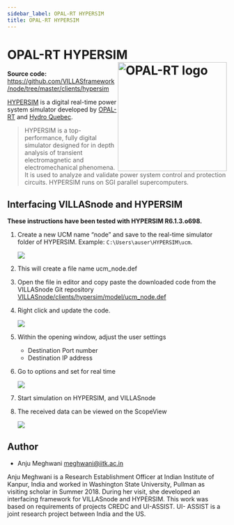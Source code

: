 ```yaml
---
sidebar_label: OPAL-RT HYPERSIM
title: OPAL-RT HYPERSIM
---
```


# OPAL-RT HYPERSIM <img align="right" width="250px" src="/img/logos/opal.jpg" alt="OPAL-RT logo"></img>

**Source code:** <https://github.com/VILLASframework/node/tree/master/clients/hypersim>

[HYPERSIM](https://www.opal-rt.com/systems-hypersim/) is a digital real-time power system simulator developed by [OPAL-RT](http://opal-rt.com) and [Hydro Quebec](http://www.hydroquebec.com/international/en/technology/grid-simulation.html).

> HYPERSIM is a top-performance, fully digital simulator designed for in depth analysis of transient electromagnetic and electromechanical phenomena. It is used to analyze and validate power system control and protection circuits. HYPERSIM runs on SGI parallel supercomputers.

## Interfacing VILLASnode and HYPERSIM

**These instructions have been tested with HYPERSIM R6.1.3.o698.**

1. Create a new UCM name “node” and save to the real-time simulator folder of HYPERSIM.
   Example: `C:\Users\auser\HYPERSIM\ucm`.

	![](/img/screenshots/node/hypersim_1.png)

2. This will create a file name ucm_node.def

3. Open the file in editor and copy paste the downloaded code from the VILLASnode Git repository [VILLASnode/clients/hypersim/model/ucm_node.def](https://github.com/VILLASframework/node/blob/master/clients/hypersim/model/ucm_node.def)

4. Right click and update the code.

	![](/img/screenshots/node/hypersim_2.png)

5. Within the opening window, adjust the user settings
   - Destination Port number
   - Destination IP address

6. Go to options and set for real time

	![](/img/screenshots/node/hypersim_3.png)

7. Start simulation on HYPERSIM, and VILLASnode

8. The received data can be viewed on the ScopeView

	![](/img/screenshots/node/hypersim_4.png)

## Author

- Anju Meghwani <meghwani@iitk.ac.in>

Anju Meghwani is a Research Establishment Officer at Indian Institute of Kanpur, India and worked in Washington State University, Pullman as visiting scholar in Summer 2018.
During her visit, she developed an interfacing framework for VILLASnode and HYPERSIM.
This work was based on requirements of projects CREDC and UI-ASSIST.
UI- ASSIST is a joint research project between India and the US.
